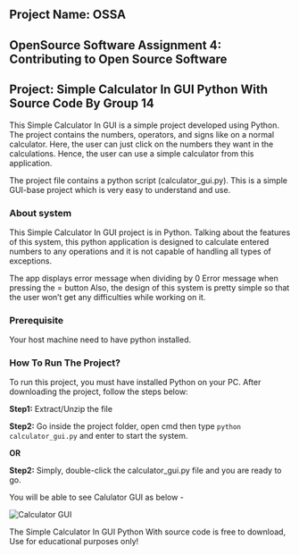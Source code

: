 ## Project Name:  OSSA
## OpenSource Software Assignment 4: Contributing to Open Source Software
## Project: Simple Calculator In GUI Python With Source Code By Group 14

This Simple Calculator In GUI is a simple project developed using Python. The project contains the numbers, operators, and signs like on a normal calculator. Here, the user can just click on the numbers they want in the calculations. Hence, the user can use a simple calculator from this application.

The project file contains a python script (calculator_gui.py). This is a simple GUI-base project which is very easy to understand and use. 

### About system
This Simple Calculator In GUI project is in Python. Talking about the features of this system, this python application is designed to calculate entered numbers to any operations and it is not capable of handling all types of exceptions.

The app displays error message when dividing by 0
Error message when pressing the = button
Also, the design of this system is pretty simple so that the user won’t get any difficulties while working on it.

### Prerequisite

Your host machine need to have python installed.


### How To Run The Project?
To run this project, you must have installed Python on your PC. After downloading the project, follow the steps below:


 
**Step1:** Extract/Unzip the file

**Step2:** Go inside the project folder, open cmd then type `python calculator_gui.py` and enter to start the system.

__OR__

**Step2:** Simply, double-click the calculator_gui.py file and you are ready to go.

You will be able to see Calulator GUI as below - 


![Calculator GUI](calculator_gui.png)


The Simple Calculator In GUI Python With source code is free to download, Use for educational purposes only! 
